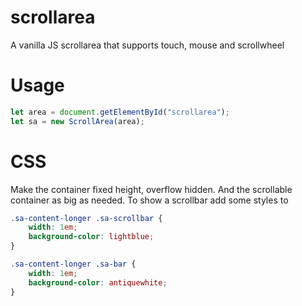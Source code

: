 # scrollarea
A vanilla JS scrollarea that supports touch, mouse and scrollwheel

# Usage

```js
let area = document.getElementById("scrollarea");
let sa = new ScrollArea(area);

```

# CSS
Make the container fixed height, overflow hidden. And the scrollable container as big as needed.
To show a scrollbar add some styles to 

```css
.sa-content-longer .sa-scrollbar {
    width: 1em;
    background-color: lightblue;
}

.sa-content-longer .sa-bar {
    width: 1em;
    background-color: antiquewhite;
}
```